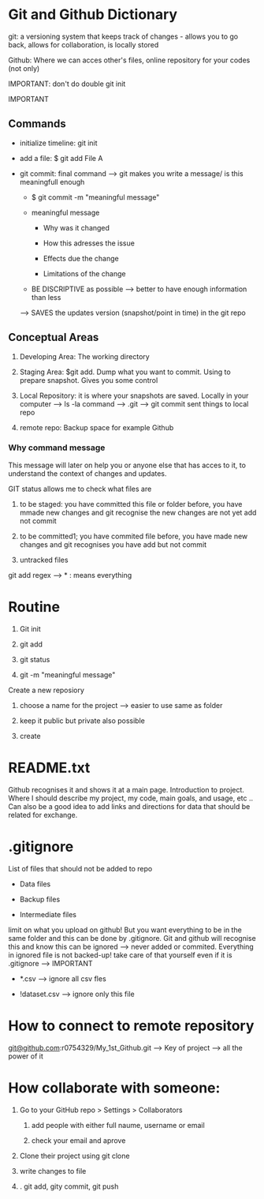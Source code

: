 # Git and Github Dictionary

git: a versioning system that keeps track of changes - allows you to go back, allows for collaboration, is locally stored

Github: Where we can acces other's files, online repository for your codes (not only)

IMPORTANT: don't do double git init 

IMPORTANT

## Commands

- initialize timeline: git init 

- add a file: $ git add File A 

- git commit: final command --> git makes you write a message/ is this meaningfull enough
  
  - $ git commit -m "meaningful message"
  
  - meaningful message
    
    - Why was it changed
    
    - How this adresses the issue 
    
    - Effects due the change
    
    - Limitations of the change 
  
  - BE DISCRIPTIVE as possible --> better to have enough information than less 
  
  --> SAVES the updates version (snapshot/point in time) in the git repo

## Conceptual Areas

1. Developing Area: The working directory 

2. Staging Area: $git add. Dump what you want to commit. Using to prepare snapshot. Gives you some control

3. Local Repository: it is where your snapshots are saved. Locally in your computer --> ls  -la command --> .git --> git commit sent things to local repo

4. remote repo: Backup space for example Github 

### Why command message

This message will later on help you or anyone else that has acces to it, to understand the context of changes and updates.

GIT status allows me to check what files are 

1. to be staged: you have committed this file or folder before, you have mmade new changes and git recognise the new changes are not yet add not commit

2. to be committed1; you have commited file before, you have made new changes and git recognises you have add but not commit

3. untracked files 

git add regex --> * : means everything 

# Routine

1. Git init

2. git add

3. git status 

4. git -m "meaningful message"

Create a new reposiory 

1. choose a name for the project --> easier to use same as folder

2. keep it public but private also possible 

3. create 

# README.txt

Github recognises it and shows it at a main page. Introduction to project. Where I should describe my project, my code, main goals, and usage, etc .. Can also be a good idea to add links and directions for data that should be related for exchange. 

# .gitignore

List of files that should not be added to repo 

- Data files

- Backup files 

- Intermediate files 

limit on what you upload on github!  But you want everything to be in the same folder and this can be done by .gitignore. Git and github will recognise this and know this can be ignored --> never added or commited. Everything in ignored file is not backed-up! take care of that yourself even if it is .gitignore --> IMPORTANT 

- *.csv --> ignore all csv fles

- !dataset.csv --> ignore only this file 

# How to connect to remote repository

git@github.com:r0754329/My_1st_Github.git --> Key of project --> all the power of it 

# How collaborate with someone:

1. Go to your GitHub repo > Settings > Collaborators
   
   1. add people with either full naume, username or  email 
   
   2. check your email and aprove

2. Clone their project  using git clone <ssh>

3. write changes to file

4. . git add, gity commit, git push